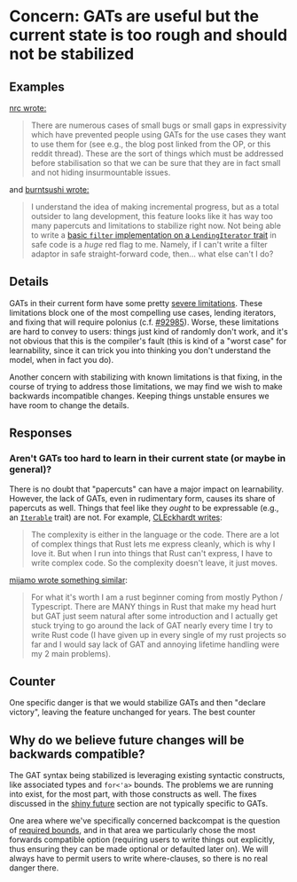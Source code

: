 # Concern: GATs are useful but the current state is too rough and should not be stabilized

## Examples

[nrc wrote:](https://github.com/rust-lang/rust/pull/96709#issuecomment-1118275010)

> There are numerous cases of small bugs or small gaps in expressivity which have prevented people using GATs for the use cases they want to use them for (see e.g., the blog post linked from the OP, or this reddit thread). These are the sort of things which must be addressed before stabilisation so that we can be sure that they are in fact small and not hiding insurmountable issues.

and [burntsushi wrote:](https://github.com/rust-lang/rust/pull/96709#issuecomment-1118627760)

> I understand the idea of making incremental progress, but as a total outsider to lang development, this feature looks like it has way too many papercuts and limitations to stabilize right now. Not being able to write a [basic `filter` implementation on a `LendingIterator` trait](https://github.com/rust-lang/rust/issues/92985) in safe code is a _huge_ red flag to me. Namely, if I can't write a filter adaptor in safe straight-forward code, then... what else can't I do? 

## Details

GATs in their current form have some pretty [severe limitations](../explainer/rough_edges.md). These limitations block one of the most compelling use cases, lending iterators, and fixing that will require polonius (c.f. [#92985]). Worse, these limitations are hard to convey to users: things just kind of randomly don't work, and it's not obvious that this is the compiler's fault (this is kind of a "worst case" for learnability, since it can trick you into thinking you don't understand the model, when in fact you do).

[#92985]: https://github.com/rust-lang/rust/issues/92985

Another concern with stabilizing with known limitations is that fixing, in the course of trying to address those limitations, we may find we wish to make backwards incompatible changes. Keeping things unstable ensures we have room to change the details.

## Responses

### Aren't GATs too hard to learn in their current state (or maybe in general)?

There is no doubt that "papercuts" can have a major impact on learnability. However, the lack of GATs, even in rudimentary form, causes its share of papercuts as well. Things that feel like they *ought* to be expressable (e.g., an [`Iterable`](../explainer/iterable.md) trait) are not. For example, [CLEckhardt writes](https://github.com/rust-lang/rust/pull/96709#issuecomment-1130190157):

> The complexity is either in the language or the code. There are a lot of complex things that Rust lets me express cleanly, which is why I love it. But when I run into things that Rust can't express, I have to write complex code. So the complexity doesn't leave, it just moves.

[mijamo wrote something similar](https://github.com/rust-lang/rust/pull/96709#issuecomment-1131885602):

> For what it's worth I am a rust beginner coming from mostly Python / Typescript. There are MANY things in Rust that make my head hurt but GAT just seem natural after some introduction and I actually get stuck trying to go around the lack of GAT nearly every time I try to write Rust code (I have given up in every single of my rust projects so far and I would say lack of GAT and annoying lifetime handling were my 2 main problems).

## Counter

One specific danger is that we would stabilize GATs and then "declare victory", leaving the feature unchanged for years. The best counter

## Why do we believe future changes will be backwards compatible?

The GAT syntax being stabilized is leveraging existing syntactic constructs, like associated types and `for<'a>` bounds. The problems we are running into exist, for the most part, with those constructs as well. The fixes discussed in the [shiny future](../shiny_future.md) section are not typically specific to GATs.

One area where we've specifically concerned backcompat is the question of [required bounds](../explainer/required_bounds.md), and in that area we particularly chose the most forwards compatible option (requiring users to write things out explicitly, thus ensuring they can be made optional or defaulted later on). We will always have to permit users to write where-clauses, so there is no real danger there.

